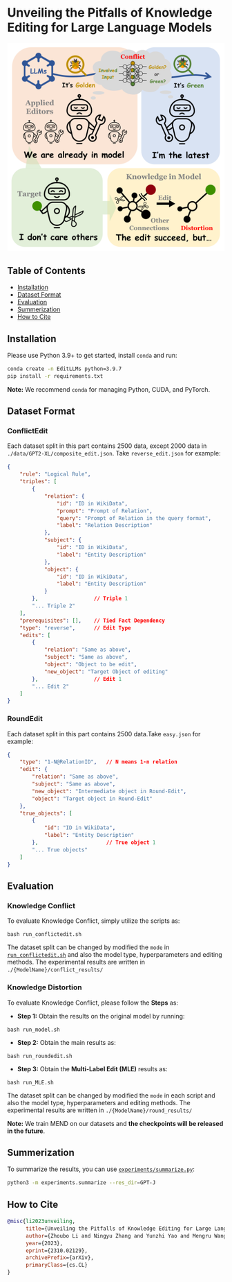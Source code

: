 # Unveiling the Pitfalls of Knowledge Editing for Large Language Models

![main](img/main.png)

## Table of Contents

- [Installation](#installation)
- [Dataset Format](#dataset-format)
- [Evaluation](#evaluation)
- [Summerization](#summerization)
- [How to Cite](#how-to-cite)

## Installation

Please use Python 3.9+ to get started, install `conda` and run:
```bash
conda create -n EditLLMs python=3.9.7
pip install -r requirements.txt
```

**Note:** We recommend `conda` for managing Python, CUDA, and PyTorch.

## Dataset Format

### ConflictEdit

Each dataset split in this part contains 2500 data, except 2000 data in `./data/GPT2-XL/composite_edit.json`. Take `reverse_edit.json` for example:

```json
{
    "rule": "Logical Rule", 
    "triples": [
        {
            "relation": {
                "id": "ID in WikiData",
                "prompt": "Prompt of Relation",
                "query": "Prompt of Relation in the query format",
                "label": "Relation Description"
            },
            "subject": {
                "id": "ID in WikiData",
                "label": "Entity Description"
            },
            "object": {
                "id": "ID in WikiData",
                "label": "Entity Description"
            }
        },                  // Triple 1
        "... Triple 2"
    ],
    "prerequisites": [],    // Tied Fact Dependency
    "type": "reverse",      // Edit Type
    "edits": [
        {
            "relation": "Same as above",
            "subject": "Same as above",
            "object": "Object to be edit",
            "new_object": "Target Object of editing"
        },                  // Edit 1
        "... Edit 2"
    ]
}
```

### RoundEdit

Each dataset split in this part contains 2500 data.Take `easy.json` for example:

```json
{
    "type": "1-N@RelationID",   // N means 1-n relation
    "edit": {
        "relation": "Same as above",
        "subject": "Same as above",
        "new_object": "Intermediate object in Round-Edit",
        "object": "Target object in Round-Edit"
    },
    "true_objects": [
        {
            "id": "ID in WikiData",
            "label": "Entity Description"
        },                      // True object 1
        "... True objects"
    ]
}
```

## Evaluation

### Knowledge Conflict

To evaluate Knowledge Conflict, simply utilize the scripts as:

```shell
bash run_conflictedit.sh
```

The dataset split can be changed by modified the `mode` in [`run_conflictedit.sh`](scripts/run_conflictedit.sh) and also the model type, hyperparameters and editing methods. The experimental results are written in `./{ModelName}/conflict_results/`

### Knowledge Distortion

To evaluate Knowledge Conflict, please follow the **Steps** as:

- **Step 1:** Obtain the results on the original model by running:

```shell
bash run_model.sh
```

- **Step 2:** Obtain the main results as:

```shell
bash run_roundedit.sh
```

- **Step 3:** Obtain the **Multi-Label Edit (MLE)** results as:

```shell
bash run_MLE.sh
```

The dataset split can be changed by modified the `mode` in each script and also the model type, hyperparameters and editing methods. The experimental results are written in `./{ModelName}/round_results/`


**Note:** We train MEND on our datasets and **the checkpoints will be released in the future**.

## Summerization

To summarize the results, you can use [`experiments/summarize.py`](experiments/summarize.py):

```bash
python3 -m experiments.summarize --res_dir=GPT-J
```

## How to Cite

```bibtex
@misc{li2023unveiling,
      title={Unveiling the Pitfalls of Knowledge Editing for Large Language Models}, 
      author={Zhoubo Li and Ningyu Zhang and Yunzhi Yao and Mengru Wang and Xi Chen and Huajun Chen},
      year={2023},
      eprint={2310.02129},
      archivePrefix={arXiv},
      primaryClass={cs.CL}
}
```